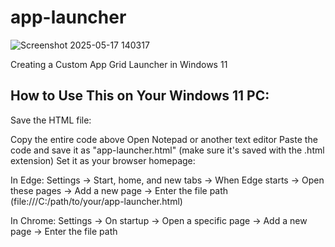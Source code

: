# app-launcher


![Screenshot 2025-05-17 140317](https://github.com/user-attachments/assets/86ee7df3-2192-4179-b155-1cb83f7d852b)

Creating a Custom App Grid Launcher in Windows 11

## How to Use This on Your Windows 11 PC:
Save the HTML file:

Copy the entire code above
Open Notepad or another text editor
Paste the code and save it as "app-launcher.html" (make sure it's saved with the .html extension)
Set it as your browser homepage:

In Edge: Settings → Start, home, and new tabs → When Edge starts → Open these pages → Add a new page → Enter the file path (file:///C:/path/to/your/app-launcher.html)

In Chrome: Settings → On startup → Open a specific page → Add a new page → Enter the file path

